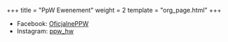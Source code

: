 +++
title = "PpW Ewenement"
weight = 2
template = "org_page.html"
+++

* Facebook: [OficjalnePPW](https://www.facebook.com/OficjalnePPW)
* Instagram: [ppw_hw](https://www.instagram.com/ppw_hw/)
